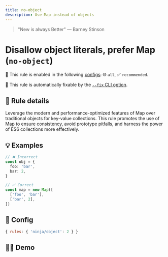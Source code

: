 ```yaml
---
title: no-object
description: Use Map instead of objects
---
```


<script setup lang="ts">
import CodeEditor from '../../.vitepress/theme/components/code-editor.vue';
import {ruleName, presetConfigs, initialText} from '../../src/sample-code/no-object';
</script>

> "New is always Better" — Barney Stinson

# Disallow object literals, prefer Map (`no-object`)

💼 This rule is enabled in the following [configs](/configs/): 🌐 `all`, ✅
`recommended`.

🔧 This rule is automatically fixable by the
[`--fix` CLI option](https://eslint.org/docs/latest/user-guide/command-line-interface#--fix).

<!-- end auto-generated rule header -->

## 📖 Rule details

Leverage the modern and performance-optimized features of Map over traditional
objects for key-value collections. This rule promotes the use of Map to ensure
consistency, avoid prototype pitfalls, and harness the power of ES6 collections
more effectively.

## 💡 Examples

```ts
// ❌ Incorrect
const obj = {
  foo: 'bar',
  bar: 2,
}

// ✅ Correct
const map = new Map([
  ['foo', 'bar'],
  ['bar', 2],
])
```

## 🔧 Config

```js
{ rules: { 'ninja/object': 2 } }
```

## 🧑‍💻 Demo

<CodeEditor :rule="ruleName" :text="initialText" :presetConfigs="presetConfigs" />
